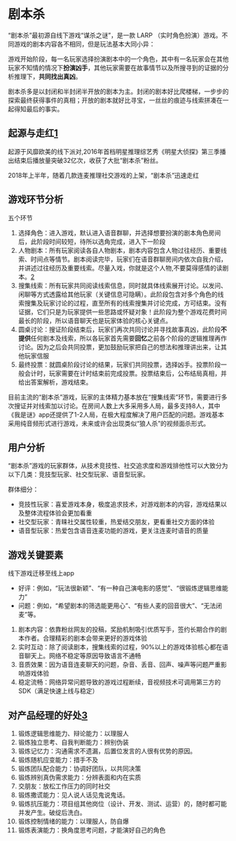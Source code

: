 # 剧本杀

“剧本杀”最初源自线下游戏“谋杀之谜”，是一款 LARP （实时角色扮演）游戏。不同游戏的剧本内容各不相同，但是玩法基本大同小异：

游戏开始阶段，每一名玩家选择扮演剧本中的一个角色，其中有一名玩家会在其他玩家不知情的情况下**扮演凶手**，其他玩家需要在故事情节以及所搜寻到的证据的分析推理下，**共同找出真凶**。

剧本杀多是以封闭和半封闭半开放的剧本为主。封闭的剧本好比爬楼梯，一步步的探索最终获得事件的真相；开放的剧本就好比寻宝，一丝丝的痕迹与线索拼凑在一起得知最后的事实。

## 起源与走红[1]

起源于风靡欧美的线下派对,2016年首档明星推理综艺秀《明星大侦探》第三季播出结束后播放量突破32亿次，收获了大批“剧本杀”粉丝。

2018年上半年，随着几款连麦推理社交游戏的上架，“剧本杀”迅速走红

## 游戏环节分析

五个环节

1. 选择角色：进入游戏，默认进入语音群聊，并选择想要扮演的剧本角色房间后，此阶段时间较短，待所以选角完成，进入下一阶段
2. 人物剧本：所有玩家阅读各自人物剧本，剧本内容包含人物过往经历、重要线索、时间点等情节。剧本阅读完毕，玩家们在语音群聊房间内依次自我介绍，并讲述过往经历及重要线索。尽量入戏，你就是这个人物,不要莫得感情的读剧本。[2]
3. 搜集线索：所有玩家共同阅读线索信息，同时就具体线索展开讨论。以发问、闲聊等方式透露给其他玩家（关键信息可隐瞒）。此阶段包含对多个角色的线索搜集及玩家讨论的过程，直至所有的线索搜集并讨论完成，方可结束。没有证据，它们只是为玩家提供一些思路或怀疑对象！此阶段为整个游戏花费时间最长的阶段，所以语音聊天也是玩家体验的核心关键点。
4. 圆桌讨论：搜证阶段结束后，玩家们再次共同讨论并寻找故事真凶，此阶段**不提供**任何剧本及线索，所以各玩家首先需要**回忆**之前各个阶段的逻辑推理再作讨论。因为之后会共同投票，更加鼓励玩家把自己的想法和推理讲出来，让其他玩家信服
5. 最终投票：就圆桌阶段讨论的结果，玩家们共同投票，选择凶手。投票阶段一般会计时，玩家需要在计时结束前完成投票。投票结束后，公布结局真相，并给出答案解析，游戏结束。

目前主流的“剧本杀”游戏，玩家的主体精力基本放在“搜集线索”环节，需要进行多次搜证并对线索加以讨论。在房间人数上大多采用多人局，最多支持8人，其中《我是谜》app还提供了1-2人局，在极大程度解决了用户匹配的问题。游戏基本采用纯音频形式进行游戏，未来或许会出现类似“狼人杀”的视频面杀形式。

## 用户分析

“剧本杀”游戏的玩家群体，从技术竞技性、社交追求度和游戏排他性可以大致分为以下几类：竞技型玩家、社交型玩家、语音型玩家。

群体细分：

- 竞技性玩家：喜爱游戏本身，极度追求技术，对游戏剧本的内容，游戏结果以及整体流程体验会更加看重
- 社交型玩家：青睐社交属性较重，热爱结交朋友，更看重社交方面的体验
- 语音型玩家：热爱包含语音连麦功能的游戏，更关注连麦时语音的质量

## 游戏关键要素

线下游戏迁移至线上app

- 好评：例如，“玩法很新颖”、“有一种自己演电影的感觉”、“很锻炼逻辑思维能力”
- 问题：例如，“希望剧本的筛选能更用心”、“有些人麦的回音很大”、“无法闭麦”等。

1. 剧本内容：依靠粉丝网友的投稿，奖励机制吸引优质写手，签约长期合作的剧本作者。合理精彩的剧本会带来更好的游戏体验
2. 实时互动：除了阅读剧本，搜集线索的过程，90%以上的游戏体验核心都在语音聊天上。网络不稳定等原因导致语言不通畅
3. 音质效果：因为语音连麦聊天的问题，杂音、丢音、回声、噪声等问题严重影响游戏体验
4. 稳定流畅：网络异常问题导致的游戏过程断续，音视频技术可调用第三方的SDK（满足快速上线与稳定）

## 对产品经理的好处[3]

1. 锻炼逻辑思维能力、辩论能力：以理服人
1. 锻炼独立思考、自我判断能力：辨别伪装
1. 锻炼记忆力：沟通需求不遗漏，后置位发言的人很有优势的原因。
1. 锻炼随机应变能力：措手不及
1. 锻炼团队配合能力：协调好团队，以共同决策
1. 锻炼辨别真伪需求能力：分辨表面和内在实质
1. 交朋友：放松工作压力的同时社交
1. 锻炼撒谎能力：见人说人话见鬼说鬼话。
1. 锻炼抗压能力：项目组其他岗位（设计、开发、测试、运营）的，随时都可能并发产生。破绽后洗白。
1. 锻炼控制情绪的能力：以理服人，防自爆
1. 锻炼表演能力：换角度思考问题，才能演好自己的角色


[1]: http://www.woshipm.com/it/1374466.html
[2]: https://www.murdermysterypa.com/thread-3693-1-1.html
[3]: http://www.woshipm.com/pmd/3064843.html
